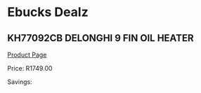 
# Ebucks Dealz
## KH77092CB DELONGHI 9 FIN OIL HEATER
[Product Page](https://www.ebucks.com/web/shop/productSelected.do?prodId=1191136732&catId=1157551316)

Price: R1749.00

Savings: 


	